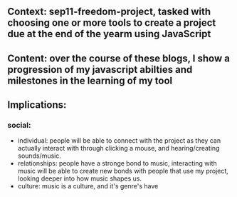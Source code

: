 ## Context: sep11-freedom-project, tasked with choosing one or more tools to create a project due at the end of the yearm using JavaScript

## Content: over the course of these blogs, I show a progression of my javascript abilties and milestones in the learning of my tool

## Implications:
### social:
* individual:
 people will be able to connect with the project as they can actually interact with through clicking a mouse, and hearing/creating sounds/music.
* relationships:
people have a stronge bond to music, interacting with music will be able to create new bonds with people that use my project, looking deeper into how music shapes us.
* culture:
music is a culture, and it's genre's have 
